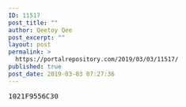 ```yaml
---
ID: 11517
post_title: ""
author: Qeetoy Qee
post_excerpt: ""
layout: post
permalink: >
  https://portalrepository.com/2019/03/03/11517/
published: true
post_date: 2019-03-03 07:27:36
---
```

<pre>1021F9556C30</pre>
